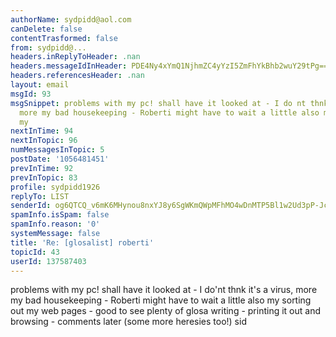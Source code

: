 ```yaml
---
authorName: sydpidd@aol.com
canDelete: false
contentTrasformed: false
from: sydpidd@...
headers.inReplyToHeader: .nan
headers.messageIdInHeader: PDE4Ny4xYmQ1NjhmZC4yYzI5ZmFhYkBhb2wuY29tPg==
headers.referencesHeader: .nan
layout: email
msgId: 93
msgSnippet: problems with my pc! shall have it looked at - I do nt thnk it s a virus,
  more my bad housekeeping - Roberti might have to wait a little also my sorting out
  my
nextInTime: 94
nextInTopic: 96
numMessagesInTopic: 5
postDate: '1056481451'
prevInTime: 92
prevInTopic: 83
profile: sydpidd1926
replyTo: LIST
senderId: og6QTCQ_v6mK6MHynou8nxYJ8y6SgWKmQWpMFhMO4wDnMTP5Bl1w2Ud3pP-JcBHU_-IeV-Qa
spamInfo.isSpam: false
spamInfo.reason: '0'
systemMessage: false
title: 'Re: [glosalist] roberti'
topicId: 43
userId: 137587403
---
```


problems with my pc! shall have it looked at - I do'nt thnk it's a virus, 
more my bad housekeeping - Roberti might have to wait a little also my sorting 
out my web pages - good to see plenty of glosa writing - printing it out and 
browsing - comments later (some more heresies too!)
sid

